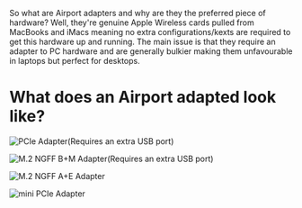 So what are Airport adapters and why are they the preferred piece of hardware? Well, they're genuine Apple Wireless cards pulled from MacBooks and iMacs meaning no extra configurations/kexts are required to get this hardware up and running. The main issue is that they require an adapter to PC hardware and are generally bulkier making them unfavourable in laptops but perfect for desktops.

# What does an Airport adapted look like?

![PCIe Adapter(Requires an extra USB port)](https://i.imgur.com/AUtNhiB.jpg)

![M.2 NGFF B+M Adapter(Requires an extra USB port)](https://i.imgur.com/MNt8xqq.jpg)

![M.2 NGFF A+E Adapter](https://i.imgur.com/NLUpEl3.jpg)

![mini PCIe Adapter](https://i.imgur.com/wRaFDLt.jpg)
